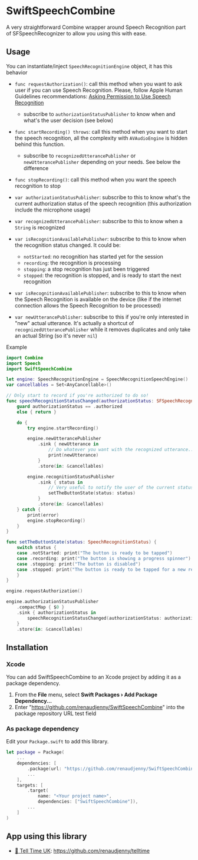 # SwiftSpeechCombine

A very straightforward Combine wrapper around Speech Recognition part of SFSpeechRecognizer to allow you using this with ease.

## Usage

You can instantiate/inject `SpeechRecognitionEngine` object, it has this behavior

* `func requestAuthorization()`: call this method when you want to ask user if you can use Speech Recognition. Please, follow Apple Human Guidelines recommendations: [Asking Permission to Use Speech Recognition](https://developer.apple.com/documentation/speech/asking_permission_to_use_speech_recognition)
  * subscribe to `authorizationStatusPublisher` to know when and what's the user decision (see below)
* `func startRecording() throws`: call this method when you want to start the speech recognition, all the complexity with `AVAudioEngine` is hidden behind this function.
  * subscribe to `recognizedUtterancePublisher` or `newUtterancePublisher` depending on your needs. See below the difference
* `func stopRecording()`: call this method when you want the speech recognition to stop

* `var authorizationStatusPublisher`: subscribe to this to know what's the current authorization status of the speech recognition (this authorization include the microphone usage)
* `var recognizedUtterancePublisher`: subscribe to this to know when a `String` is recognized
* `var isRecognitionAvailablePublisher`: subscribe to this to know when the recognition status changed. It could be:
  * `notStarted`: no recognition has started yet for the session
  * `recording`: the recognition is processing
  * `stopping`: a stop recognition has just been triggered
  * `stopped`: the recognition is stopped, and is ready to start the next recognition
* `var isRecognitionAvailablePublisher`: subscribe to this to know when the Speech Recognition is available on the device (like if the internet connection allows the Speech Recognition to be processed)
* `var newUtterancePublisher`: subscribe to this if you're only interested in "new" actual utterance. It's actually a shortcut of `recognizedUtterancePublisher` while it removes duplicates and only take an actual String (so it's never `nil`)

Example

```swift
import Combine
import Speech
import SwiftSpeechCombine

let engine: SpeechRecognitionEngine = SpeechRecognitionSpeechEngine()
var cancellables = Set<AnyCancellable>()

// Only start to record if you're authorized to do so!
func speechRecognitionStatusChanged(authorizationStatus: SFSpeechRecognizerAuthorizationStatus) {
    guard authorizationStatus == .authorized
    else { return }

    do {
        try engine.startRecording()

        engine.newUtterancePublisher
            .sink { newUtterance in
                // Do whatever you want with the recognized utterance...
                print(newUtterance)
            }
            .store(in: &cancellables)

        engine.recognitionStatusPublisher
            .sink { status in
                // Very useful to notify the user of the current status
                setTheButtonState(status: status)
            }
            .store(in: &cancellables)
    } catch {
        print(error)
        engine.stopRecording()
    }
}

func setTheButtonState(status: SpeechRecognitionStatus) {
    switch status {
    case .notStarted: print("The button is ready to be tapped")
    case .recording: print("The button is showing a progress spinner")
    case .stopping: print("The button is disabled")
    case .stopped: print("The button is ready to be tapped for a new recognition")
    }
}

engine.requestAuthorization()

engine.authorizationStatusPublisher
    .compactMap { $0 }
    .sink { authorizationStatus in
        speechRecognitionStatusChanged(authorizationStatus: authorizationStatus)
    }
    .store(in: &cancellables)
```

## Installation

### Xcode

You can add SwiftSpeechCombine to an Xcode project by adding it as a package dependency.

1. From the **File** menu, select **Swift Packages › Add Package Dependency...**
2. Enter "https://github.com/renaudjenny/SwiftSpeechCombine" into the package repository URL test field

### As package dependency

Edit your `Package.swift` to add this library.

```swift
let package = Package(
    ...
    dependencies: [
        .package(url: "https://github.com/renaudjenny/SwiftSpeechCombine", from: "0.0.1"),
        ...
    ],
    targets: [
        .target(
            name: "<Your project name>",
            dependencies: ["SwiftSpeechCombine"]),
        ...
    ]
)
```

## App using this library

* [📲 Tell Time UK](https://apps.apple.com/gb/app/tell-time-uk/id1496541173): https://github.com/renaudjenny/telltime
